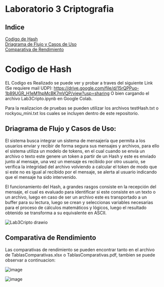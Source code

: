 # Laboratorio 3 Criptografia

## Indice  
[Codigo de Hash](#CodigodeHash)  
[Driagrama de Flujo y Casos de Uso](#DriagramadeFlujoyCasosdeUso)  
[Comparativa de Rendimiento](#ComparativadeRendimiento)  
 
<a name="CodigodeHash"/>



# Codigo de Hash
EL Codigo es Realizado se puede ver y probar a traves del siguiente Link (Se requiere mail UDP):
https://drive.google.com/file/d/15rQPPuo-1b89UGR_H1eM1hpMcBK7mVQP/view?usp=sharing 
O bien cargando el archivo Lab3Cripto.ipynb en Google Colab.

Para la realizacion de pruebas se pueden utilizar los archivos testHash.txt o rockyou_mini.txt los cuales se incluyen dentro de este repositorio.


## Driagrama de Flujo y Casos de Uso:
<a name="DriagramadeFlujoyCasosdeUso"/>
El sistema busca integrar un sistema de mensajería que permita a los usuarios enviar y recibir de forma segura sus mensajes y archivos, para ello el sistema utiliza un modelo de tokens, en el cual cuando se envía un archivo o texto este genere un token a partir de un Hash y este es enviado junto al mensaje, una vez un mensaje es recibido por otro usuario, se verifica la integridad del archivo volviendo a calcular el token de modo que si este no es igual al recibido por el mensaje, se alerta al usuario indicando que el mensaje ha sido intervenido.

El funcionamiento del Hash, a grandes rasgos consiste en la recepción del mensaje, el cual es evaluado para identificar si este consiste en un texto o un archivo, luego en caso de ser un archivo este es transportado a un buffer para su lectura, luego se crean y seleccionas variables necesarias para el proceso de cálculos matemáticos y lógicos, luego el resultado obtenido se transforma a su equivalente en ASCII.

![Lab3Cripto drawio](https://user-images.githubusercontent.com/70248621/174465600-89491278-c33c-4433-a7c0-f31737bc7946.png)


## Comparativa de Rendimiento
<a name="ComparativadeRendimiento"/>
Las comparativas de rendimiento se pueden encontrar tanto en el archivo de TablasComparativas.xlsx o TablasComparativas.pdf, tambien se puede observar a continuacion: 

![image](https://user-images.githubusercontent.com/70248621/174529341-c62edd71-61a1-498f-9942-17a4e90e57f6.png)

![image](https://user-images.githubusercontent.com/70248621/174529286-87884284-5bf2-4564-8546-3a26ec60fc93.png)
